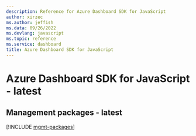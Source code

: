```yaml
---
description: Reference for Azure Dashboard SDK for JavaScript
author: xirzec
ms.author: jeffish
ms.data: 09/26/2022
ms.devlang: javascript
ms.topic: reference
ms.service: dashboard
title: Azure Dashboard SDK for JavaScript
---
```

# Azure Dashboard SDK for JavaScript - latest

## Management packages - latest
[!INCLUDE [mgmt-packages](dashboard-mgmt-index.md)]